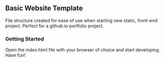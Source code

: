 ## Basic Website Template

File structure created for ease of use when starting new static, front-end project.
Perfect for a github.io portfolio project.

### Getting Started

Open the index.html file with your browser of choice and start developing.
Have fun!

